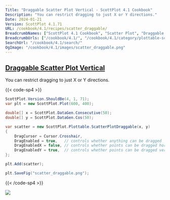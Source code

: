```yaml
---
Title: "Draggable Scatter Plot Vertical - ScottPlot 4.1 Cookbook"
Description: "You can restrict dragging to just X or Y directions."
Date: 2024-01-21
Version: ScottPlot 4.1.71
URL: /cookbook/4.1/recipes/scatter_draggable/
BreadcrumbNames: ["ScottPlot 4.1 Cookbook", "Scatter Plot", "Draggable Scatter Plot Vertical"]
BreadcrumbUrls: ["/cookbook/4.1/", "/cookbook/4.1/category/plottable-scatter-plot", "/cookbook/4.1/recipes/scatter_draggable/"]
SearchUrl: "/cookbook/4.1/search/"
OgImage: "/cookbook/4.1/images/scatter_draggable.png"
---
```


<h2><a id='draggable-scatter-plot-vertical' href='/cookbook/4.1/recipes/scatter_draggable/'>Draggable Scatter Plot Vertical</a></h2>

You can restrict dragging to just X or Y directions.

{{< code-sp4 >}}

```cs
ScottPlot.Version.ShouldBe(4, 1, 71);
var plt = new ScottPlot.Plot(600, 400);

double[] x = ScottPlot.DataGen.Consecutive(50);
double[] y = ScottPlot.DataGen.Cos(50);

var scatter = new ScottPlot.Plottable.ScatterPlotDraggable(x, y)
{
    DragCursor = Cursor.Crosshair,
    DragEnabled = true,   // controls whether anything can be dragged
    DragEnabledX = false, // controls whether points can be dragged horizontally 
    DragEnabledY = true,  // controls whether points can be dragged vertically
};

plt.Add(scatter);

plt.SaveFig("scatter_draggable.png");
```

{{< /code-sp4 >}}

<img src='../../images/scatter_draggable.png' class='d-block mx-auto my-5' />


